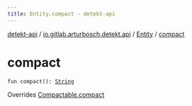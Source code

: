 ```yaml
---
title: Entity.compact - detekt-api
---
```


[detekt-api](../../index.html) / [io.gitlab.arturbosch.detekt.api](../index.html) / [Entity](index.html) / [compact](./compact.html)

# compact

`fun compact(): `[`String`](https://kotlinlang.org/api/latest/jvm/stdlib/kotlin/-string/index.html)

Overrides [Compactable.compact](../-compactable/compact.html)

